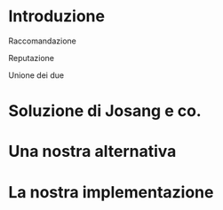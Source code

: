 # Introduzione

Raccomandazione

Reputazione

Unione dei due

# Soluzione di Josang e co.

# Una nostra alternativa

# La nostra implementazione

